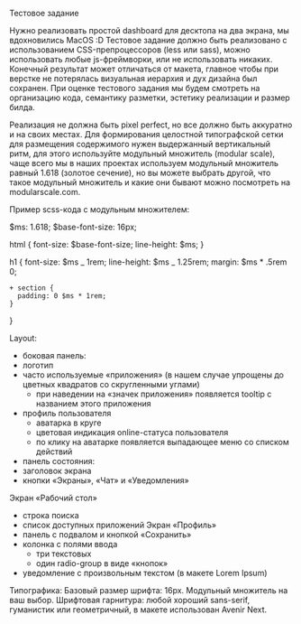 Тестовое задание

Нужно реализовать простой dashboard для десктопа на два экрана, мы вдохновились MacOS :D
Тестовое задание должно быть реализовано с использованием CSS-препроцессоров (less или sass), можно использовать любые js-фреймворки, или не использовать никаких.
Конечный результат может отличаться от макета, главное чтобы при верстке не потерялась визуальная иерархия и дух дизайна был сохранен.
При оценке тестового задания мы будем смотреть на организацию кода, семантику разметки, эстетику реализации и размер билда.

Реализация не должна быть pixel perfect, но все должно быть аккуратно и на своих местах.
Для формирования целостной типографской сетки для размещения содержимого нужен выдержанный вертикальный ритм, для этого используйте модульный множитель (modular scale), чаще всего мы в наших проектах используем модульный множитель равный 1.618 (золотое сечение), но вы можете выбрать другой, что такое модульный множитель и какие они бывают можно посмотреть на modularscale.com.

Пример scss-кода с модульным множителем:

$ms: 1.618;
$base-font-size: 16px;

html {
font-size: $base-font-size;
line-height: $ms;
}

h1 {
font-size: $ms _ 1rem;
line-height: $ms _ 1.25rem;
margin: $ms \* .5rem 0;

    + section {
      padding: 0 $ms * 1rem;
    }

}

Layout:

- боковая панель:
- логотип
- часто используемые «приложения» (в нашем случае упрощены до цветных квадратов со скругленными углами)
  - при наведении на «значек приложения» появляется tooltip с названием этого приложения
- профиль пользователя
  - аватарка в круге
  - цветовая индикация online-статуса пользователя
  - по клику на аватарке появляется выпадающее меню со списком действий
- панель состояния:
- заголовок экрана
- кнопки «Экраны», «Чат» и «Уведомления»

Экран «Рабочий стол»

- строка поиска
- список доступных приложений
  Экран «Профиль»
- панель с подвалом и кнопкой «Сохранить»
- колонка с полями ввода
  - три текстовых
  - один radio-group в виде «кнопок»
- уведомление с произвольным текстом (в макете Lorem Ipsum)

Типографика:
Базовый размер шрифта: 16px.
Модульный множитель на ваш выбор.
Шрифтовая гарнитура: любой хороший sans-serif, гуманистик или геометричный, в макете использован Avenir Next.
